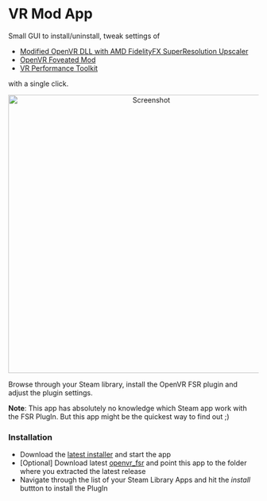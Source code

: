 # VR Mod App

Small GUI to install/uninstall, tweak settings of 
 - [Modified OpenVR DLL with AMD FidelityFX SuperResolution Upscaler](https://github.com/fholger/openvr_fsr#modified-openvr-dll-with-amd-fidelityfx-superresolution-upscaler)
 - [OpenVR Foveated Mod](https://github.com/fholger/openvr_foveated)
 - [VR Performance Toolkit](https://github.com/fholger/vrperfkit)

with a single click.

<p align="center">
    <img src="data/screen.webp" alt="Screenshot" width="560">
</p>

Browse through your Steam library, install the OpenVR FSR plugin and adjust the plugin settings.

<b>Note</b>: This app has absolutely no knowledge which Steam app work with the FSR PlugIn. But this app might be the quickest way to find out ;)

### Installation
- Download the <a href="https://github.com/tappi287/openvr_fsr_app/releases">latest installer</a> and start the app
- [Optional] Download latest [openvr_fsr](https://github.com/fholger/openvr_fsr/releases/latest) and point this app to
  the folder where you extracted the latest release
- Navigate through the list of your Steam Library Apps and hit the <i>install</i> buttton to install the PlugIn
